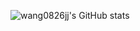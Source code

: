 ![wang0826jj's GitHub stats](https://github-readme-stats.vercel.app/api?username=wang0826jj&show_icons=true&theme=highcontrast&bg_color=45,a06443,20ae95&hide=contribs,commits)
<!--
**wang0826jj/wang0826jj** is a ✨ _special_ ✨ repository because its `README.md` (this file) appears on your GitHub profile.

Here are some ideas to get you started:

- 🔭 I’m currently working on ...
- 🌱 I’m currently learning ...
- 👯 I’m looking to collaborate on ...
- 🤔 I’m looking for help with ...
- 💬 Ask me about ...
- 📫 How to reach me: ...
- 😄 Pronouns: ...
- ⚡ Fun fact: ...
-->
